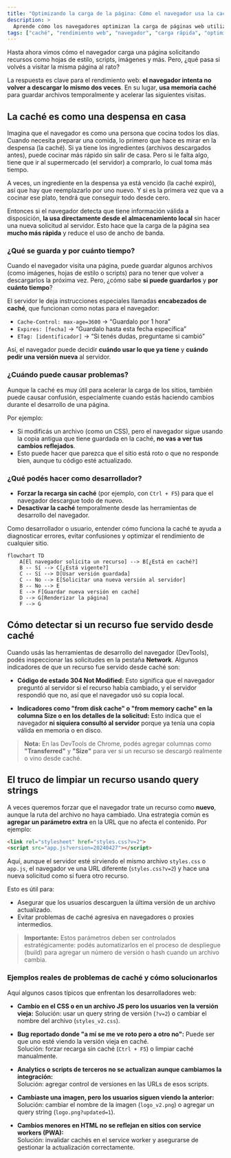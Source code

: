 ```yaml
---
title: "Optimizando la carga de la página: Cómo el navegador usa la caché para acelerar la Web"
description: >
  Aprende cómo los navegadores optimizan la carga de páginas web utilizando la memoria caché y otras técnicas clave. Esta lección explica cómo funciona la caché, cuándo puede causar problemas, y cómo aprovecharla para mejorar la experiencia del usuario.
tags: ["caché", "rendimiento web", "navegador", "carga rápida", "optimización", "HTTP"]
---
```



Hasta ahora vimos cómo el navegador carga una página solicitando recursos como hojas de estilo, scripts, imágenes y más. Pero, ¿qué pasa si volvés a visitar la misma página al rato?

La respuesta es clave para el rendimiento web: **el navegador intenta no volver a descargar lo mismo dos veces**. En su lugar, **usa memoria caché** para guardar archivos temporalmente y acelerar las siguientes visitas.


## La caché es como una despensa en casa

Imagina que el navegador es como una persona que cocina todos los días. Cuando necesita preparar una comida, lo primero que hace es mirar en la despensa (la caché). Si ya tiene los ingredientes (archivos descargados antes), puede cocinar más rápido sin salir de casa. Pero si le falta algo, tiene que ir al supermercado (el servidor) a comprarlo, lo cual toma más tiempo.

A veces, un ingrediente en la despensa ya está vencido (la caché expiró), así que hay que reemplazarlo por uno nuevo. Y si es la primera vez que va a cocinar ese plato, tendrá que conseguir todo desde cero.

Entonces si el navegador detecta que tiene información válida a disposición, **la usa directamente desde el almacenamiento local** sin hacer una nueva solicitud al servidor. Esto hace que la carga de la página sea **mucho más rápida** y reduce el uso de ancho de banda.


###  ¿Qué se guarda y por cuánto tiempo?

Cuando el navegador visita una página, puede guardar algunos archivos (como imágenes, hojas de estilo o scripts) para no tener que volver a descargarlos la próxima vez. Pero, ¿cómo sabe **si puede guardarlos** y **por cuánto tiempo**?

El servidor le deja instrucciones especiales llamadas **encabezados de caché**, que funcionan como notas para el navegador:

- `Cache-Control: max-age=3600` → “Guardalo por 1 hora”  
- `Expires: [fecha]` → “Guardalo hasta esta fecha específica”
- `ETag: [identificador]` → “Si tenés dudas, preguntame si cambió”

Así, el navegador puede decidir **cuándo usar lo que ya tiene** y **cuándo pedir una versión nueva** al servidor.

###  ¿Cuándo puede causar problemas?

Aunque la caché es muy útil para acelerar la carga de los sitios, también puede causar confusión, especialmente cuando estás haciendo cambios durante el desarrollo de una página.

Por ejemplo:

- Si modificás un archivo (como un CSS), pero el navegador sigue usando la copia antigua que tiene guardada en la caché, **no vas a ver tus cambios reflejados**.
- Esto puede hacer que parezca que el sitio está roto o que no responde bien, aunque tu código esté actualizado.

### ¿Qué podés hacer como desarrollador?

- **Forzar la recarga sin caché** (por ejemplo, con `Ctrl + F5`) para que el navegador descargue todo de nuevo.
- **Desactivar la caché** temporalmente desde las herramientas de desarrollo del navegador.

Como desarrollador o usuario, entender cómo funciona la caché te ayuda a diagnosticar errores, evitar confusiones y optimizar el rendimiento de cualquier sitio.

```mermaid
flowchart TD
    A[El navegador solicita un recurso] --> B[¿Está en caché?]
    B -- Sí --> C[¿Está vigente?]
    C -- Sí --> D[Usar versión guardada]
    C -- No --> E[Solicitar una nueva versión al servidor]
    B -- No --> E
    E --> F[Guardar nueva versión en caché]
    D --> G[Renderizar la página]
    F --> G
```

## Cómo detectar si un recurso fue servido desde caché

Cuando usás las herramientas de desarrollo del navegador (DevTools), podés inspeccionar las solicitudes en la pestaña **Network**. Algunos indicadores de que un recurso fue servido desde caché son:

- **Código de estado 304 Not Modified:** Esto significa que el navegador preguntó al servidor si el recurso había cambiado, y el servidor respondió que no, así que el navegador usó su copia local.

- **Indicadores como "from disk cache" o "from memory cache" en la columna Size o en los detalles de la solicitud:** Esto indica que el navegador **ni siquiera consultó al servidor** porque ya tenía una copia válida en memoria o en disco.

> **Nota:** En las DevTools de Chrome, podés agregar columnas como **"Transferred"** y **"Size"** para ver si un recurso se descargó realmente o vino desde caché.


## El truco de limpiar un recurso usando query strings

A veces queremos forzar que el navegador trate un recurso como **nuevo**, aunque la ruta del archivo no haya cambiado. Una estrategia común es **agregar un parámetro extra** en la URL que no afecta el contenido. Por ejemplo:

```html
<link rel="stylesheet" href="styles.css?v=2">
<script src="app.js?version=20240427"></script>
```

Aquí, aunque el servidor esté sirviendo el mismo archivo `styles.css` o `app.js`, el navegador ve una URL diferente (`styles.css?v=2`) y hace una nueva solicitud como si fuera otro recurso.

Esto es útil para:

- Asegurar que los usuarios descarguen la última versión de un archivo actualizado.
- Evitar problemas de caché agresiva en navegadores o proxies intermedios.

> **Importante:** Estos parámetros deben ser controlados estratégicamente: podés automatizarlos en el proceso de despliegue (build) para agregar un número de versión o hash cuando un archivo cambia.


### Ejemplos reales de problemas de caché y cómo solucionarlos

Aquí algunos casos típicos que enfrentan los desarrolladores web:

- **Cambio en el CSS o en un archivo JS pero los usuarios ven la versión vieja:** Solución: usar un query string de versión (`?v=2`) o cambiar el nombre del archivo (`styles_v2.css`).

- **Bug reportado donde "a mí se me ve roto pero a otro no":** Puede ser que uno esté viendo la versión vieja en caché.  
  Solución: forzar recarga sin caché (`Ctrl + F5`) o limpiar caché manualmente.

- **Analytics o scripts de terceros no se actualizan aunque cambiamos la integración:**  
  Solución: agregar control de versiones en las URLs de esos scripts.

- **Cambiaste una imagen, pero los usuarios siguen viendo la anterior:**  
  Solución: cambiar el nombre de la imagen (`logo_v2.png`) o agregar un query string (`logo.png?updated=1`).

- **Cambios menores en HTML no se reflejan en sitios con service workers (PWA):**  
  Solución: invalidar cachés en el service worker y asegurarse de gestionar la actualización correctamente.
